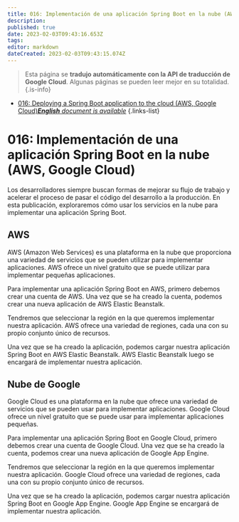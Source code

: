 ```yaml
---
title: 016: Implementación de una aplicación Spring Boot en la nube (AWS, Google Cloud)
description: 
published: true
date: 2023-02-03T09:43:16.653Z
tags: 
editor: markdown
dateCreated: 2023-02-03T09:43:15.074Z
---
```


> Esta página se **tradujo automáticamente con la API de traducción de Google Cloud**.
Algunas páginas se pueden leer mejor en su totalidad.{.is-info}



- [016: Deploying a Spring Boot application to the cloud (AWS, Google Cloud)***English** document is available*](/en/Knowledge-base/Spring-Boot/Learning/016-deploying-a-spring-boot-application-to-the-cloud-aws-google-cloud)
{.links-list}


# 016: Implementación de una aplicación Spring Boot en la nube (AWS, Google Cloud)

Los desarrolladores siempre buscan formas de mejorar su flujo de trabajo y acelerar el proceso de pasar el código del desarrollo a la producción. En esta publicación, exploraremos cómo usar los servicios en la nube para implementar una aplicación Spring Boot.

## AWS

AWS (Amazon Web Services) es una plataforma en la nube que proporciona una variedad de servicios que se pueden utilizar para implementar aplicaciones. AWS ofrece un nivel gratuito que se puede utilizar para implementar pequeñas aplicaciones.

Para implementar una aplicación Spring Boot en AWS, primero debemos crear una cuenta de AWS. Una vez que se ha creado la cuenta, podemos crear una nueva aplicación de AWS Elastic Beanstalk.

Tendremos que seleccionar la región en la que queremos implementar nuestra aplicación. AWS ofrece una variedad de regiones, cada una con su propio conjunto único de recursos.

Una vez que se ha creado la aplicación, podemos cargar nuestra aplicación Spring Boot en AWS Elastic Beanstalk. AWS Elastic Beanstalk luego se encargará de implementar nuestra aplicación.

## Nube de Google

Google Cloud es una plataforma en la nube que ofrece una variedad de servicios que se pueden usar para implementar aplicaciones. Google Cloud ofrece un nivel gratuito que se puede usar para implementar aplicaciones pequeñas.

Para implementar una aplicación Spring Boot en Google Cloud, primero debemos crear una cuenta de Google Cloud. Una vez que se ha creado la cuenta, podemos crear una nueva aplicación de Google App Engine.

Tendremos que seleccionar la región en la que queremos implementar nuestra aplicación. Google Cloud ofrece una variedad de regiones, cada una con su propio conjunto único de recursos.

Una vez que se ha creado la aplicación, podemos cargar nuestra aplicación Spring Boot en Google App Engine. Google App Engine se encargará de implementar nuestra aplicación.